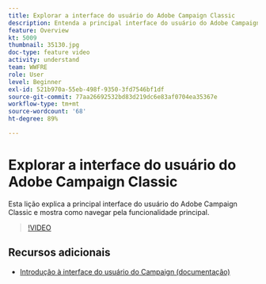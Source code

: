 ```yaml
---
title: Explorar a interface do usuário do Adobe Campaign Classic
description: Entenda a principal interface do usuário do Adobe Campaign Classic e como navegar pela funcionalidade principal.
feature: Overview
kt: 5009
thumbnail: 35130.jpg
doc-type: feature video
activity: understand
team: WWFRE
role: User
level: Beginner
exl-id: 521b970a-55eb-498f-9350-3fd7546bf1df
source-git-commit: 77aa26692532bd83d219dc6e83af0704ea35367e
workflow-type: tm+mt
source-wordcount: '68'
ht-degree: 89%

---
```


# Explorar a interface do usuário do Adobe Campaign Classic

Esta lição explica a principal interface do usuário do Adobe Campaign Classic e mostra como navegar pela funcionalidade principal.

>[!VIDEO](https://video.tv.adobe.com/v/35130?quality=12)

## Recursos adicionais

* [Introdução à interface do usuário do Campaign (documentação)](https://experienceleague.adobe.com/docs/campaign-classic/using/getting-started/starting-with-adobe-campaign/campaign-workspace/adobe-campaign-workspace.html?lang=pt-BR)
